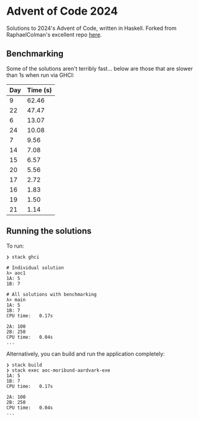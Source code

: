 # Advent of Code 2024

Solutions to 2024's Advent of Code, written in Haskell. Forked from RaphaelColman's excellent repo [here](https://github.com/RaphaelColman/AdventOfCodeTemplate).


## Benchmarking

Some of the solutions aren't terribly fast... below are those that are slower than 1s when run via GHCI:

| Day | Time (s) |
|-----|----------|
| 9   | 62.46 |
| 22  | 47.47 |
| 6   | 13.07 |
| 24  | 10.08 |
| 7   | 9.56  |
| 14  | 7.08  |
| 15  | 6.57  |
| 20  | 5.56  |
| 17  | 2.72  |
| 16  | 1.83  |
| 19  | 1.50  |
| 21  | 1.14  |


## Running the solutions

To run:
```
❯ stack ghci

# Individual solution
λ> aoc1
1A: 5
1B: 7

# All solutions with benchmarking
λ> main
1A: 5
1B: 7
CPU time:   0.17s

2A: 100
2B: 250
CPU time:   0.04s
...
```

Alternatively, you can build and run the application completely:
```
❯ stack build
❯ stack exec aoc-moribund-aardvark-exe
1A: 5
1B: 7
CPU time:   0.17s

2A: 100
2B: 250
CPU time:   0.04s
...
```
